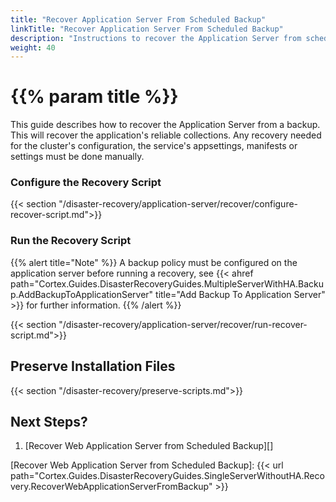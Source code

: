 ```yaml
---
title: "Recover Application Server From Scheduled Backup"
linkTitle: "Recover Application Server From Scheduled Backup"
description: "Instructions to recover the Application Server from scheduled backups."
weight: 40
---
```


# {{% param title %}}

This guide describes how to recover the Application Server from a backup. This will recover the application's reliable collections. Any recovery needed for the cluster's configuration, the service's appsettings, manifests or settings must be done manually.

### Configure the Recovery Script

{{< section "/disaster-recovery/application-server/recover/configure-recover-script.md">}}

### Run the Recovery Script

{{% alert title="Note" %}}
A backup policy must be configured on the application server before running a recovery, see {{< ahref path="Cortex.Guides.DisasterRecoveryGuides.MultipleServerWithHA.Backup.AddBackupToApplicationServer" title="Add Backup To Application Server" >}} for further information.
{{% /alert %}}

{{< section "/disaster-recovery/application-server/recover/run-recover-script.md">}}

## Preserve Installation Files

{{< section "/disaster-recovery/preserve-scripts.md">}}

## Next Steps?

1. [Recover Web Application Server from Scheduled Backup][]

[Recover Web Application Server from Scheduled Backup]: {{< url path="Cortex.Guides.DisasterRecoveryGuides.SingleServerWithoutHA.Recovery.RecoverWebApplicationServerFromBackup" >}}
